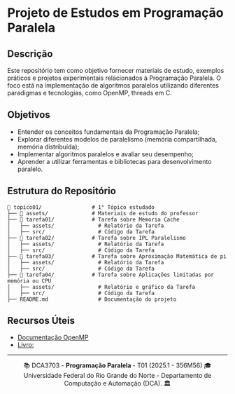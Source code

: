 # Projeto de Estudos em Programação Paralela

## Descrição
Este repositório tem como objetivo fornecer materiais de estudo, exemplos práticos e projetos experimentais relacionados à Programação Paralela. O foco está na implementação de algoritmos paralelos utilizando diferentes paradigmas e tecnologias, como OpenMP, threads em C.

## Objetivos
- Entender os conceitos fundamentais da Programação Paralela;
- Explorar diferentes modelos de paralelismo (memória compartilhada, memória distribuída);
- Implementar algoritmos paralelos e avaliar seu desempenho;
- Aprender a utilizar ferramentas e bibliotecas para desenvolvimento paralelo.

## Estrutura do Repositório
```
📂 topico01/                # 1° Tópico estudado
├── 📂 assets/              # Materiais de estudo do professor
├── 📂 tarefa01/            # Tarefa sobre Memoria Cache
│   ├── assets/              # Relatório da Tarefa
│   ├── src/                 # Código da Tarefa
├── 📂 tarefa02/            # Tarefa sobre IPL Paralelismo
│   ├── assets/              # Relatório da Tarefa
│   ├── src/                 # Código da Tarefa
├── 📂 tarefa03/            # Tarefa sobre Aproximação Matemática de pi
│   ├── assets/              # Relatório da Tarefa
│   ├── src/                 # Código da Tarefa
├── 📂 tarefa04/            # Tarefa sobre Aplicações limitadas por memória ou CPU
│   ├── assets/              # Relatório e gráfico da Tarefa
│   ├── src/                 # Código da Tarefa
├── README.md                # Documentação do projeto
```

## Recursos Úteis
- [Documentação OpenMP](https://www.openmp.org/resources/)   
- [Livro: ]()

---
<div align="center">
  📚 DCA3703 - <strong> Programação Paralela </strong> - T01 (2025.1 - 356M56) 🎓 <br/>
  Universidade Federal do Rio Grande do Norte - Departamento de Computação e Automação (DCA). 🏛️
</div>